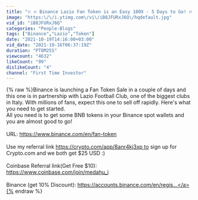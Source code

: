 ```yaml
---
title: "🔥 🔥 Binance Lazio Fan Token is an Easy 100X - 5 Days to Go! 🔥 🔥"
image: "https:\/\/i.ytimg.com\/vi\/iB8JFURxJ6Q\/hqdefault.jpg"
vid_id: "iB8JFURxJ6Q"
categories: "People-Blogs"
tags: ["Binance","Lazio","Token"]
date: "2021-10-19T14:16:00+03:00"
vid_date: "2021-10-16T06:37:19Z"
duration: "PT8M25S"
viewcount: "4632"
likeCount: "99"
dislikeCount: "4"
channel: "First Time Investor"
---
```

{% raw %}Binance is launching a Fan Token Sale in a couple of days and this one is in partnership with Lazio Football Club, one of the biggest clubs in Italy. With millions of fans, expect this one to sell off rapidly. Here's what you need to get started. <br />All you need is to get some BNB tokens in your Binance spot wallets and you are almost good to go!<br /><br />URL: <a rel="nofollow" target="blank" href="https://www.binance.com/en/fan-token">https://www.binance.com/en/fan-token</a><br /><br />Use my referral link <a rel="nofollow" target="blank" href="https://crypto.com/app/8anr4kj3xp to">https://crypto.com/app/8anr4kj3xp to</a> sign up for Crypto.com and we both get $25 USD :)<br /><br />Coinbase Referral link(Get Free $10): <a rel="nofollow" target="blank" href="https://www.coinbase.com/join/medahu_i">https://www.coinbase.com/join/medahu_i</a><br /><br />Binance (get 10% Discount): <a rel="nofollow" target="blank" href="https://accounts.binance.com/en/regis...">https://accounts.binance.com/en/regis...</a>{% endraw %}
